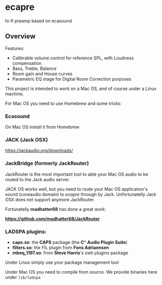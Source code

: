 # ecapre
hi-fi preamp based on ecasound


## Overview

Features:

 - Calibrable volume control for reference SPL, with Loudness compensation
 - Bass, Treble, Balance
 - Room gain and House curves
 - Parametric EQ stage for Digital Room Correction purposes

This project is intended to work on a Mac OS, and of course under a Linux machine.

For Mac OS you need to use Homebrew and some tricks:

### Ecasound

On Mac OS install it from Homebrew


### JACK (Jack OSX)

https://jackaudio.org/downloads/


### JackBridge (formerly JackRouter)

JackRouter is the most important tool to able your Mac OS audio to be routed to the Jack audio server.

JACK OS works well, but you need to route your Mac OS application's sound (coreaudio domain) to *ecapre* through by Jack. 
Unfortunatelly Jack OSX does not support anymore JackRouter.

Fortunatelly **madhatter68** has done a great work:

  **https://github.com/madhatter68/JackRouter**


### LADSPA plugins:

  - **caps.so**: the **CAPS** package (the **C*** **Audio Plugin Suite**)
  - **filters.so**: the FIL plugin from **Fons Adriaensen**
  - **mbeq_1197.so**: from **Steve Harris**'s swh plugins package

Under Linux simply use your package management tool

Under Mac OS you need to compile from source. We provide binaries here under `lib/ladspa`


